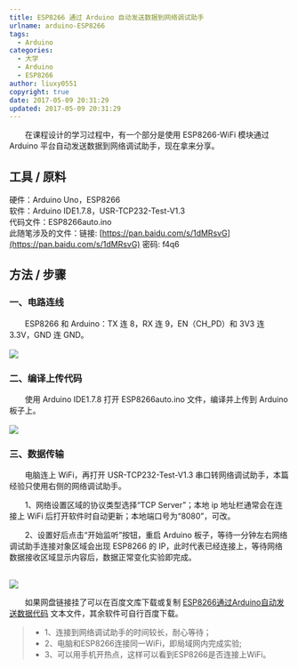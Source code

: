 ```yaml
---
title: ESP8266 通过 Arduino 自动发送数据到网络调试助手
urlname: arduino-ESP8266
tags:
  - Arduino
categories:
  - 大学
  - Arduino
  - ESP8266
author: liuxy0551
copyright: true
date: 2017-05-09 20:31:29
updated: 2017-05-09 20:31:29
---
```



　　在课程设计的学习过程中，有一个部分是使用 ESP8266-WiFi 模块通过 Arduino 平台自动发送数据到网络调试助手，现在拿来分享。
<!--more-->


## 工具 / 原料

硬件：Arduino Uno，ESP8266  
软件：Arduino IDE1.7.8，USR-TCP232-Test-V1.3  
代码文件：ESP8266auto.ino  
此随笔涉及的文件：链接: [https://pan.baidu.com/s/1dMRsvG](https://pan.baidu.com/s/1dMRsvG) 密码: f4q6


## 方法 / 步骤

### 一、电路连线

　　ESP8266 和 Arduino：TX 连 8，RX 连 9，EN（CH_PD）和 3V3 连 3.3V，GND 连 GND。  <br>
<br>![](https://images-hosting.liuxianyu.cn/posts/arduino-ESP8266/2.jpg)

### 二、编译上传代码

　　使用 Arduino IDE1.7.8 打开 ESP8266auto.ino 文件，编译并上传到 Arduino 板子上。  <br>
<br>![](https://images-hosting.liuxianyu.cn/posts/arduino-ESP8266/3.jpg)

### 三、数据传输

　　电脑连上 WiFi，再打开 USR-TCP232-Test-V1.3 串口转网络调试助手，本篇经验只使用右侧的网络调试助手。  

　　1、网络设置区域的协议类型选择“TCP Server”；本地 ip 地址栏通常会在连接上 WiFi 后打开软件时自动更新；本地端口号为“8080”，可改。
  
　　2、设置好后点击“开始监听”按钮，重启 Arduino 板子，等待一分钟左右网络调试助手连接对象区域会出现 ESP8266 的 IP，此时代表已经连接上，等待网络数据接收区域显示内容后，数据正常变化实验即完成。  <br>

<br>![](https://images-hosting.liuxianyu.cn/posts/arduino-ESP8266/1.jpg)  <br>

　　如果网盘链接挂了可以在百度文库下载或复制 [ESP8266通过Arduino自动发送数据代码](https://wenku.baidu.com/view/7761a44a302b3169a45177232f60ddccda38e69c.html) 文本文件，其余软件可自行百度下载。


>* 1、连接到网络调试助手的时间较长，耐心等待；
>* 2、电脑和ESP8266连接同一WiFi，即局域网内完成实验;
>* 3、可以用手机开热点，这样可以看到ESP8266是否连接上WiFi。
